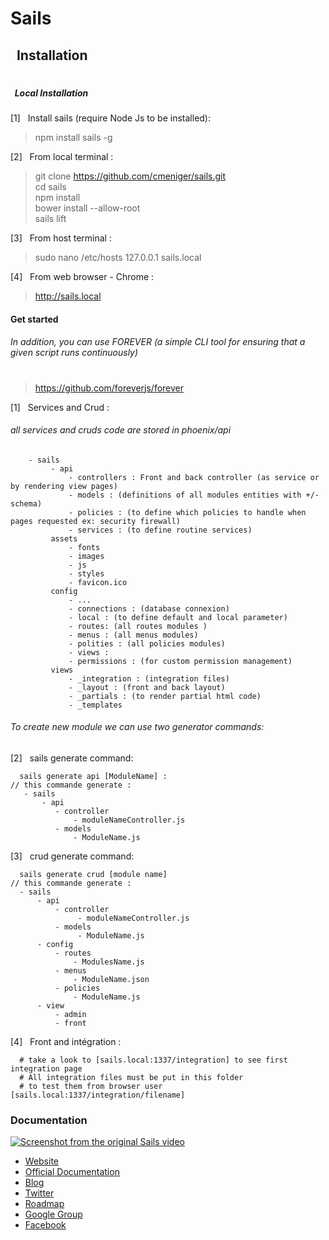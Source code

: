 # Sails 
## &nbsp; Installation
#

##### &nbsp; Local Installation
[1] &nbsp; Install sails (require Node Js to be installed):
> npm install sails -g

[2] &nbsp; From local terminal :
>git clone https://github.com/cmeniger/sails.git
<br>cd sails
<br>npm install
<br>bower install --allow-root
<br>sails lift

[3] &nbsp; From host terminal :
> sudo nano /etc/hosts
127.0.0.1 sails.local
      
[4] &nbsp; From web browser - Chrome :
> http://sails.local

#### Get started
###### In addition, you can use FOREVER (a simple CLI tool for ensuring that a given script runs continuously)
#
>https://github.com/foreverjs/forever

[1] &nbsp; Services and Crud :
###### all services and cruds code are stored in phoenix/api
        
        - sails
             - api
                 - controllers : Front and back controller (as service or by rendering view pages)
                 - models : (definitions of all modules entities with +/- schema)
                 - policies : (to define which policies to handle when pages requested ex: security firewall) 
                 - services : (to define routine services)
             assets
                 - fonts 
                 - images
                 - js
                 - styles
                 - favicon.ico
             config
                 - ...
                 - connections : (database connexion)
                 - local : (to define default and local parameter)  
                 - routes: (all routes modules )
                 - menus : (all menus modules)
                 - polities : (all policies modules)
                 - views : 
                 - permissions : (for custom permission management)
             views
                 - _integration : (integration files)
                 - _layout : (front and back layout)
                 - _partials : (to render partial html code)
                 - _templates
                          
   ###### To create new module we can use two generator commands:
[2] &nbsp; sails generate command:
  
      sails generate api [ModuleName] : 
    // this commande generate : 
       - sails
           - api
              - controller
                  - moduleNameController.js
              - models
                  - ModuleName.js
   
[3] &nbsp; crud generate command:
  
      sails generate crud [module name]
    // this commande generate : 
      - sails
          - api
              - controller
                   - moduleNameController.js
              - models
                   - ModuleName.js
          - config
              - routes
                  - ModulesName.js
              - menus
                  - ModuleName.json
              - policies
                  - ModuleName.js
          - view
              - admin
              - front
   
[4] &nbsp; Front and intégration :
      
      # take a look to [sails.local:1337/integration] to see first integration page
      # All integration files must be put in this folder
      # to test them from browser user [sails.local:1337/integration/filename]
      

### Documentation

[![Screenshot from the original Sails video](http://i.imgur.com/Ii88jlhl.png)](https://www.youtube.com/watch?v=GK-tFvpIR7c)

- [Website](http://sailsjs.com/)
- [Official Documentation](http://sailsjs.com/documentation)
- [Blog](http://blog.sailsjs.com)
- [Twitter](https://twitter.com/sailsjs)
- [Roadmap](http://sailsjs.com/roadmap)
- [Google Group](https://groups.google.com/forum/#!forum/sailsjs)
- [Facebook](https://www.facebook.com/sailsjs)



